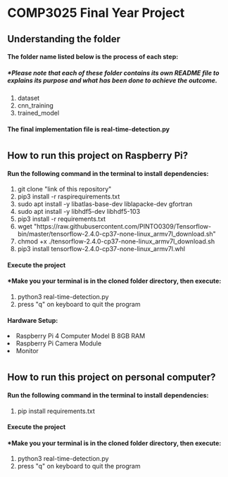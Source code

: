 # COMP3025 Final Year Project
## Understanding the folder
#### The folder name listed below is the process of each step:
##### *Please note that each of these folder contains its own README file to explains its purpose and what has been done to achieve the outcome.
<ol>
<li>dataset</li>
<li>cnn_training</li>
<li>trained_model</li>
</ol>

#### The final implementation file is real-time-detection.py

#
## How to run this project on Raspberry Pi?
#### Run the following command in the terminal to install dependencies: 
<ol>
<li>git clone "link of this repository"</li>
<li>pip3 install -r raspirequirements.txt</li>
<li>sudo apt install -y libatlas-base-dev liblapacke-dev gfortran</li>
<li>sudo apt install -y libhdf5-dev libhdf5-103</li>
<li>pip3 install -r requirements.txt</li>
<li>wget "https://raw.githubusercontent.com/PINTO0309/Tensorflow-bin/master/tensorflow-2.4.0-cp37-none-linux_armv7l_download.sh"</li>
<li>chmod +x ./tensorflow-2.4.0-cp37-none-linux_armv7l_download.sh</li>
<li>pip3 install tensorflow-2.4.0-cp37-none-linux_armv7l.whl</li>
</ol>

#### Execute the project
#### *Make you your terminal is in the cloned folder directory, then execute:
<ol>
<li>python3 real-time-detection.py</li>
<li>press "q" on keyboard to quit the program</li>
</ol>

#### Hardware Setup:
<li> Raspberry Pi 4 Computer Model B 8GB RAM </li>
<li> Raspberry Pi Camera Module </li>
<li> Monitor </li>

#
## How to run this project on personal computer?
#### Run the following command in the terminal to install dependencies: 
<ol>
<li>pip install requirements.txt</li>
</ol>

#### Execute the project
#### *Make you your terminal is in the cloned folder directory, then execute:
<ol>
<li>python3 real-time-detection.py</li>
<li>press "q" on keyboard to quit the program</li>
</ol>